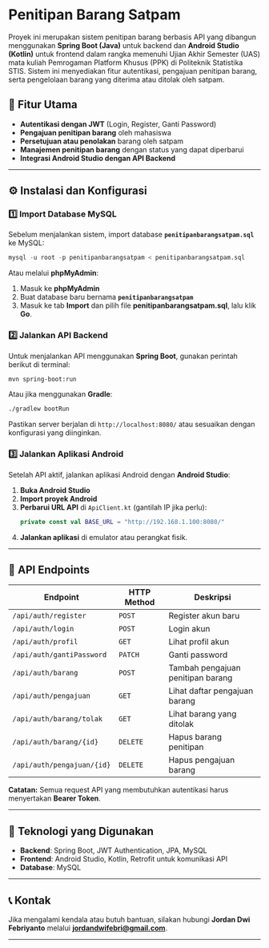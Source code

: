 
# Penitipan Barang Satpam

Proyek ini merupakan sistem penitipan barang berbasis API yang dibangun menggunakan **Spring Boot (Java)** untuk backend dan **Android Studio (Kotlin)** untuk frontend dalam rangka memenuhi Ujian Akhir Semester (UAS) mata kuliah Pemrogaman Platform Khusus (PPK) di Politeknik Statistika STIS. Sistem ini menyediakan fitur autentikasi, pengajuan penitipan barang, serta pengelolaan barang yang diterima atau ditolak oleh satpam.

## 📌 Fitur Utama
- **Autentikasi dengan JWT** (Login, Register, Ganti Password)
- **Pengajuan penitipan barang** oleh mahasiswa
- **Persetujuan atau penolakan** barang oleh satpam
- **Manajemen penitipan barang** dengan status yang dapat diperbarui
- **Integrasi Android Studio dengan API Backend**

---

## ⚙️ Instalasi dan Konfigurasi

### 1️⃣ Import Database MySQL
Sebelum menjalankan sistem, import database **`penitipanbarangsatpam.sql`** ke MySQL:
```sql
mysql -u root -p penitipanbarangsatpam < penitipanbarangsatpam.sql
```
Atau melalui **phpMyAdmin**:
1. Masuk ke **phpMyAdmin**
2. Buat database baru bernama **`penitipanbarangsatpam`**
3. Masuk ke tab **Import** dan pilih file **penitipanbarangsatpam.sql**, lalu klik **Go**.

### 2️⃣ Jalankan API Backend
Untuk menjalankan API menggunakan **Spring Boot**, gunakan perintah berikut di terminal:
```bash
mvn spring-boot:run
```
Atau jika menggunakan **Gradle**:
```bash
./gradlew bootRun
```
Pastikan server berjalan di `http://localhost:8080/` atau sesuaikan dengan konfigurasi yang diinginkan.

### 3️⃣ Jalankan Aplikasi Android
Setelah API aktif, jalankan aplikasi Android dengan **Android Studio**:
1. **Buka Android Studio**
2. **Import proyek Android**
3. **Perbarui URL API** di `ApiClient.kt` (gantilah IP jika perlu):
   ```kotlin
   private const val BASE_URL = "http://192.168.1.100:8080/"
   ```
4. **Jalankan aplikasi** di emulator atau perangkat fisik.

---

## 🚀 API Endpoints
| Endpoint                     | HTTP Method | Deskripsi |
|------------------------------|-------------|-----------|
| `/api/auth/register`         | `POST`      | Register akun baru |
| `/api/auth/login`            | `POST`      | Login akun |
| `/api/auth/profil`           | `GET`       | Lihat profil akun |
| `/api/auth/gantiPassword`    | `PATCH`     | Ganti password |
| `/api/auth/barang`           | `POST`      | Tambah pengajuan penitipan barang |
| `/api/auth/pengajuan`        | `GET`       | Lihat daftar pengajuan barang |
| `/api/auth/barang/tolak`     | `GET`       | Lihat barang yang ditolak |
| `/api/auth/barang/{id}`      | `DELETE`    | Hapus barang penitipan |
| `/api/auth/pengajuan/{id}`   | `DELETE`    | Hapus pengajuan barang |

**Catatan:** Semua request API yang membutuhkan autentikasi harus menyertakan **Bearer Token**.

---

## 🔧 Teknologi yang Digunakan
- **Backend**: Spring Boot, JWT Authentication, JPA, MySQL
- **Frontend**: Android Studio, Kotlin, Retrofit untuk komunikasi API
- **Database**: MySQL

---

## 📞 Kontak
Jika mengalami kendala atau butuh bantuan, silakan hubungi **Jordan Dwi Febriyanto** melalui **jordandwifebri@gmail.com**.

---
